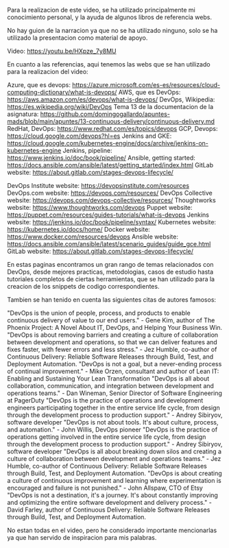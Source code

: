 Para la realizacion de este video, se ha utilizado principalmente mi conocimiento personal, y la ayuda de algunos libros de referencia webs.

No hay guion de la narracion ya que no se ha utilizado ninguno, solo se ha utilizado la presentacion como material de apoyo.

Video:
https://youtu.be/HXpze_7y8MU



En cuanto a las referencias, aqui tenemos las webs que se han utilizado para la realizacion del video:

Azure, que es devops: https://azure.microsoft.com/es-es/resources/cloud-computing-dictionary/what-is-devops/
AWS, que es DevOps: https://aws.amazon.com/es/devops/what-is-devops/
DevOps, Wikipedia: https://es.wikipedia.org/wiki/DevOps
Tema 13 de la documentacion de la asignatura: https://github.com/domingogallardo/apuntes-mads/blob/main/apuntes/13-continuous-delivery/continuous-delivery.md
RedHat, DevOps: https://www.redhat.com/es/topics/devops
GCP, Devops: https://cloud.google.com/devops?hl=es 
Jenkins and GKE: https://cloud.google.com/kubernetes-engine/docs/archive/jenkins-on-kubernetes-engine
Jenkins, pipeline: https://www.jenkins.io/doc/book/pipeline/
Ansible, getting started: https://docs.ansible.com/ansible/latest/getting_started/index.html
GitLab website: https://about.gitlab.com/stages-devops-lifecycle/






DevOps Institute website: https://devopsinstitute.com/resources
DevOps.com website: https://devops.com/resources/
DevOps Collective website: https://devops.com/devops-collective/resources/
Thoughtworks website: https://www.thoughtworks.com/devops
Puppet website: https://puppet.com/resources/guides-tutorials/what-is-devops
Jenkins website: https://jenkins.io/doc/book/pipeline/syntax/
Kubernetes website: https://kubernetes.io/docs/home/
Docker website: https://www.docker.com/resources/devops
Ansible website: https://docs.ansible.com/ansible/latest/scenario_guides/guide_gce.html
GitLab website: https://about.gitlab.com/stages-devops-lifecycle/

En estas paginas encontramos un gran rango de temas relacionados con DevOps, desde mejores practicas, metodologias, casos de estudio hasta tutoriales completos de ciertas herramientas, que se han utilizado para la creacion de los snippets de codigo correspondientes.

Tambien se han tenido en cuenta las siguientes citas de autores famosos:

"DevOps is the union of people, process, and products to enable continuous delivery of value to our end users." - Gene Kim, author of The Phoenix Project: A Novel About IT, DevOps, and Helping Your Business Win.
"DevOps is about removing barriers and creating a culture of collaboration between development and operations, so that we can deliver features and fixes faster, with fewer errors and less stress." - Jez Humble, co-author of Continuous Delivery: Reliable Software Releases through Build, Test, and Deployment Automation.
"DevOps is not a goal, but a never-ending process of continual improvement." - Mike Orzen, consultant and author of Lean IT: Enabling and Sustaining Your Lean Transformation
"DevOps is all about collaboration, communication, and integration between development and operations teams." - Dan Wineman, Senior Director of Software Engineering at PagerDuty
"DevOps is the practice of operations and development engineers participating together in the entire service life cycle, from design through the development process to production support." - Andrey Sibiryov, software developer
"DevOps is not about tools. It's about culture, process, and automation." - John Willis, DevOps pioneer
"DevOps is the practice of operations getting involved in the entire service life cycle, from design through the development process to production support." - Andrey Sibiryov, software developer
"DevOps is all about breaking down silos and creating a culture of collaboration between development and operations teams." - Jez Humble, co-author of Continuous Delivery: Reliable Software Releases through Build, Test, and Deployment Automation.
"DevOps is about creating a culture of continuous improvement and learning where experimentation is encouraged and failure is not punished." - John Allspaw, CTO of Etsy
"DevOps is not a destination, it's a journey. It's about constantly improving and optimizing the entire software development and delivery process." - David Farley, author of Continuous Delivery: Reliable Software Releases through Build, Test, and Deployment Automation.

No estan todas en el video, pero he considerado importante mencionarlas ya que han servido de inspiracion para mis palabras.

